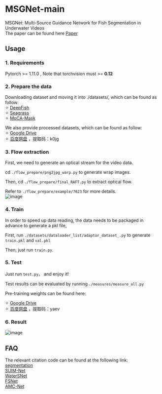 # MSGNet-main
MSGNet: Multi-Source Guidance Network for Fish Segmentation in Underwater Videos  
The paper can be found here [Paper](https://zhuanlan.zhihu.com/)
## Usage
### 1. Requirements  
Pytorch >= 1.11.0 , Note that torchvision must >= **0.12**
### 2. Prepare the data
Downloading dataset and moving it into ./datasets/, which can be found as follow:  
✧ [DeepFish](https://alzayats.github.io/DeepFish/)  
✧ [Seagrass](https://doi.pangaea.de/10.1594/PANGAEA.926930)  
✧ [MoCA-Mask](https://xueliancheng.github.io/SLT-Net-project/)  

We also provide processed datasets, which can be found as follow:   
✧ [Google Drive](https://drive.google.com/file/d/1vcxuW0Erxhk2X5K9HdKrl3ap-GUMqPho/view?usp=sharing)  
✧ [百度网盘](https://pan.baidu.com/s/1pAOLFxF1OL3KJhDd8QkYiA)  ，提取码：k0jg
### 3. Flow extraction
First, we need to generate an optical stream for the video data.
  
cd `./flow_prepare/png2jpg_warp.py` to generate wrap images.  

Then, cd `./flow_prepare/final_RAFT.py` to extract optical flow.  

Refer to `./flow_prepare/example/7623` for more details.  
![image](https://github.com/zp19990818/MSGNet-main/assets/53686038/d7bb266b-eae9-4ac2-917b-d77e533a0aab)

### 4. Train 
In order to speed up data reading, the data needs to be packaged in advance to generate a pkl file,   

First, run `./datasets/dataloader_list/adaptor_dataset_.py` to generate `train.pkl` and `val.pkl`  

Then, just run `train.py`.

### 5. Test 
Just run `test.py`， and enjoy it!  

Test results can be evaluated by running `./measures/measure_all.py`

Pre-training weights can be found here:  

✧ [Google Drive](https://drive.google.com/file/d/1nkKitUxrFdJjklX-7fYcLxp6Z5iKcmls/view?usp=sharing)  
✧ [百度网盘](https://pan.baidu.com/s/1FMFMTfBaFlCUceCVRlC-aw)  ，提取码：yaev  

### 6. Result
![image](https://github.com/zp19990818/MSGNet-main/assets/53686038/b25f4550-832c-4c2e-82ea-127ba70e81dc)  

## FAQ
The relevant citation code can be found at the following link:  
  [segmentation](https://github.com/open-mmlab/mmsegmentation)   
  [SUIM-Net](https://github.com/xahidbuffon/SUIM)  
  [WaterSNet](https://github.com/ruizhechen/WaterSNet)  
  [FSNet](https://github.com/GewelsJI/FSNet)  
  [AMC-Net](https://github.com/isyangshu/AMC-Net)
  
  
